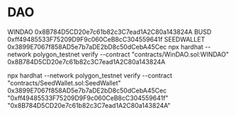 # DAO
WINDAO 0x8B784D5CD20e7c61b82c3C7ead1A2C80a143824A
BUSD   0xff49485533F75209D9F9c060CeB8cC304559641f
SEEDWALLET 0x3899E7067f858AD5e7b7aDE2bD8c50dCebA45Cec
npx hardhat --network polygon_testnet verify --contract "contracts/WinDAO.sol:WINDAO"   0x8B784D5CD20e7c61b82c3C7ead1A2C80a143824A


 npx hardhat --network polygon_testnet verify --contract "contracts/SeedWallet.sol:SeedWallet" 0x3899E7067f858AD5e7b7aDE2bD8c50dCebA45Cec "0xff49485533F75209D9F9c060CeB8cC304559641f" "0x8B784D5CD20e7c61b82c3C7ead1A2C80a143824A"